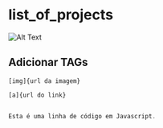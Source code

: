 # list_of_projects

![Alt Text](V2.gif)

## Adicionar TAGs
~~~Adicionar imgagem
[img]{url da imagem}
~~~

~~~Adicionar link
[a]{url do link}
~~~

~~~javascript

Esta é uma linha de código em Javascript.

~~~
                     
